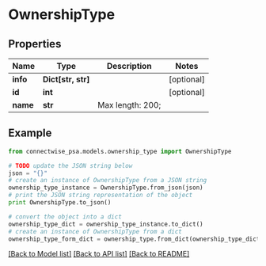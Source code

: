 # OwnershipType


## Properties
Name | Type | Description | Notes
------------ | ------------- | ------------- | -------------
**info** | **Dict[str, str]** |  | [optional] 
**id** | **int** |  | [optional] 
**name** | **str** |  Max length: 200; | 

## Example

```python
from connectwise_psa.models.ownership_type import OwnershipType

# TODO update the JSON string below
json = "{}"
# create an instance of OwnershipType from a JSON string
ownership_type_instance = OwnershipType.from_json(json)
# print the JSON string representation of the object
print OwnershipType.to_json()

# convert the object into a dict
ownership_type_dict = ownership_type_instance.to_dict()
# create an instance of OwnershipType from a dict
ownership_type_form_dict = ownership_type.from_dict(ownership_type_dict)
```
[[Back to Model list]](../README.md#documentation-for-models) [[Back to API list]](../README.md#documentation-for-api-endpoints) [[Back to README]](../README.md)


